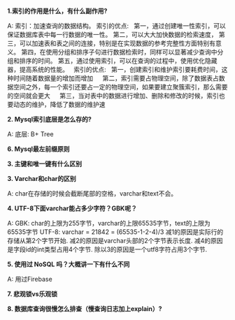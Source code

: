 **1.索引的作用是什么，有什么副作用?**
  
A: 索引：加速查询的数据结构。
   索引的优点:
   第一，通过创建唯一性索引，可以保证数据库表中每一行数据的唯一性。 
   第二，可以大大加快数据的检索速度， 
   第三，可以加速表和表之间的连接，特别是在实现数据的参考完整性方面特别有意义。 
   第四，在使用分组和排序子句进行数据检索时，同样可以显著减少查询中分组和排序的时间。 
   第五，通过使用索引，可以在查询的过程中，使用优化隐藏器，提高系统的性能。
   索引的优点:
   第一，创建索引和维护索引要耗费时间，这种时间随着数据量的增加而增加
　 第二，索引需要占物理空间，除了数据表占数据空间之外，每一个索引还要占一定的物理空间，如果要建立聚簇索引，那么需要的空间就会更大
　 第三，当对表中的数据进行增加、删除和修改的时候，索引也要动态的维护，降低了数据的维护速

**2. Mysql索引底层是怎么存的?**

A: 底层: B+ Tree

**6. Mysql最左前缀原则**

**3. 主键和唯一键有什么区别**

**3. Varchar和char的区别**

A: char在存储的时候会截断尾部的空格，varchar和text不会。


**4. UTF-8下面varchar能占多少字符？GBK呢？**

A: GBK: char的上限为255字节，varchar的上限65535字节，text的上限为65535字节
   UTF-8: varchar = 21842 = (65535-1-2-4)/3
   减1的原因是实际行的存储从第2个字节开始.
   减2的原因是varchar头部的2个字节表示长度.
   减4的原因是字段id的int类型占用4个字节.
   除以3的原因是一个utf8字符占用3个字节.

**5. 使用过 NoSQL 吗？大概讲一下有什么不同**

  A: 用过Firebase


**7. 悲观锁vs乐观锁**

**8. 数据库查询很慢怎么排查（慢查询日志加上explain）?**






